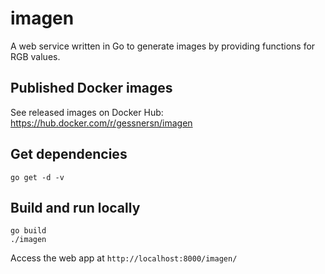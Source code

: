 # imagen
A web service written in Go to generate images by providing functions for RGB values.

## Published Docker images
See released images on Docker Hub: 
https://hub.docker.com/r/gessnersn/imagen

## Get dependencies
```
go get -d -v
```

## Build and run locally
```
go build
./imagen
```

Access the web app at `http://localhost:8000/imagen/`
